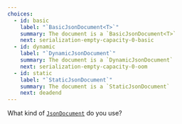 ```yaml
---
choices:
  - id: basic
    label: "`BasicJsonDocument<T>`"
    summary: The document is a `BasicJsonDocument<T>`
    next: serialization-empty-capacity-0-basic
  - id: dynamic
    label: "`DynamicJsonDocument`"
    summary: The document is a `DynamicJsonDocument`
    next: serialization-empty-capacity-0-oom
  - id: static
    label: "`StaticJsonDocument`"
    summary: The document is a `StaticJsonDocument`
    next: deadend
--- 
```


What kind of [`JsonDocument`](/v6/api/jsondocument/) do you use?